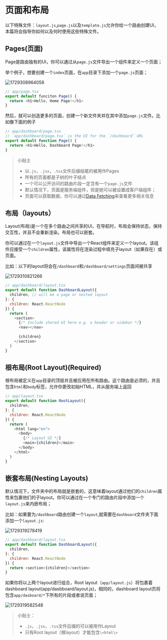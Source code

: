 # 页面和布局

以下特殊文件：`layout.js`,`page.js`以及`template.js`允许你给一个路由创建UI，本篇将会指导你如何以及何时使用这些特殊文件。

## Pages(页面)

Page是路由独有的UI，你可以通过从`page.js`文件导出一个组件来定义一个页面；

举个例子，想要创建一个`index`页面，在`app`目录下添加一个`page.js`页面；

![1729308964058](images/2_Pages/1729308964058.png)

```javascript
// app/page.tsx
export default funciton Page() {
  return <h1>Hello, Home Page!</h1>
}
```

然后，就可以创造更多的页面，创建一个新文件夹并在其中添加`page.js`文件。比如像下面的例子

```javascript
// app/dashboard/page.tsx
// `app/dashboard/page.tsx` is the UI for the `/dashboard` URL
export default function Page() {
  return <h1>Hello, Dashboard Page!</h1>
}
```

> 小贴士
>
> - 以`.js`，`.jsx`，`.tsx`文件后缀结尾的被用作Pages
> - 所有的页面都是子树的叶子结点
> - 一个可以公开访问的路由片段一定含有一个`page.js`文件
> - 默认情况下，页面是服务端组件，但是她可以被设置成客户端组件；
> - 页面可以获取数据，你可以通过[Data Fetching](https://nextjs.org/docs/app/building-your-application/data-fetching)来查看更多相关信息

## 布局（layouts）

Layout(布局)是一个在多个路由之间共享的UI，在导航时，布局会保持状态，保持交互性，并且不会重新渲染。布局也可以嵌套。

你可以通过在一个`layout.js`文件中导出一个React组件来定义一个layout。该组件应接受一个`children`属性，该属性将在渲染过程中填充子layout（如果存在）或页面。

比如：以下的layout将会在`/dashboard`和`/dashboard/settings`页面间被共享

![1729310821266](images/2_Pages_and_Layout/1729310821266.png)

```javascript
// app/dashboard/layout.tsx
export default function DashboardLayout({
  children, // will be a page or nested layout
}: {
  children: React.ReactNode
}) {
  return (
    <section>
      {/* Include shared UI here e.g. a header or sidebar */}
      <nav></nav>
 
      {children}
    </section>
  )
}
```

## 根布局(Root Layout)(Required)

根布局被定义在`app`目录的顶层并且被应用在所有路由。这个路由是必须的，并且包含`html`和`body`标签，允许你更改初始HTML，并从服务端上返回

```javascript
// app/layout.tsx
export default function RootLayout({
  children,
}: {
  children: React.ReactNode
}) {
  return (
    <html lang="en">
      <body>
        {/* Layout UI */}
        <main>{children}</main>
      </body>
    </html>
  )
}
```

## 嵌套布局(Nesting Layouts)

默认情况下，文件夹中的布局就是嵌套的，这意味着layout通过他们的`children`属性来包裹他们的子layout。你可以通过在一个专门的路由片段中添加一个`layout.js`来内嵌布局；

比如：如果要为`/dashboard`路由创建一个`layout`,就需要在`dashboard`文件夹下面添加一个`layout.js`:

![1729319278419](images/2_Pages_and_Layout/1729319278419.png)

```javascript
// app/dashboard/layout.tsx
export default function DashboardLayout({
  children,
}: {
  children: React.ReactNode
}) {
  return <section>{children}</section>
}
```

如果你将以上两个layout进行组合，Root layout（`app/layout.js`）将包裹着dashboard layout(app/dasbboard/layout.js)，相同的，dashboard layout页将包含`app/dasboard/*`下所有的片段或者说页面；

![1729319582548](images/2_Pages_and_Layout/1729319582548.png)

> 小贴士：
>
> - `.js`，`.jsx`，`.tsx`文件后缀的可以被用作Layout
> - 只有Root layout（根layout）才能包含`\<html\>`
